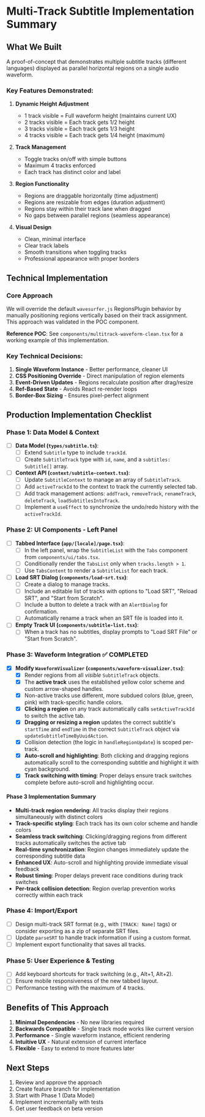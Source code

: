 # Multi-Track Subtitle Implementation Summary

## What We Built

A proof-of-concept that demonstrates multiple subtitle tracks (different languages) displayed as parallel horizontal regions on a single audio waveform.

### Key Features Demonstrated:

1. **Dynamic Height Adjustment**

   - 1 track visible = Full waveform height (maintains current UX)
   - 2 tracks visible = Each track gets 1/2 height
   - 3 tracks visible = Each track gets 1/3 height
   - 4 tracks visible = Each track gets 1/4 height (maximum)

2. **Track Management**

   - Toggle tracks on/off with simple buttons
   - Maximum 4 tracks enforced
   - Each track has distinct color and label

3. **Region Functionality**

   - Regions are draggable horizontally (time adjustment)
   - Regions are resizable from edges (duration adjustment)
   - Regions stay within their track lane when dragged
   - No gaps between parallel regions (seamless appearance)

4. **Visual Design**
   - Clean, minimal interface
   - Clear track labels
   - Smooth transitions when toggling tracks
   - Professional appearance with proper borders

## Technical Implementation

### Core Approach

We will override the default `wavesurfer.js` RegionsPlugin behavior by manually positioning regions vertically based on their track assignment. This approach was validated in the POC component.

**Reference POC**: See `components/multitrack-waveform-clean.tsx` for a working example of this implementation.

### Key Technical Decisions:

1. **Single Waveform Instance** - Better performance, cleaner UI
2. **CSS Positioning Override** - Direct manipulation of region elements
3. **Event-Driven Updates** - Regions recalculate position after drag/resize
4. **Ref-Based State** - Avoids React re-render loops
5. **Border-Box Sizing** - Ensures pixel-perfect alignment

## Production Implementation Checklist

### Phase 1: Data Model & Context

- [ ] **Data Model (`types/subtitle.ts`)**:
  - [ ] Extend `Subtitle` type to include `trackId`.
  - [ ] Create `SubtitleTrack` type with `id`, `name`, and a `subtitles: Subtitle[]` array.
- [ ] **Context API (`context/subtitle-context.tsx`)**:
  - [ ] Update `SubtitleContext` to manage an array of `SubtitleTrack`.
  - [ ] Add `activeTrackId` to the context to track the currently selected tab.
  - [ ] Add track management actions: `addTrack`, `removeTrack`, `renameTrack`, `deleteTrack`, `loadSubtitlesIntoTrack`.
  - [ ] Implement a `useEffect` to synchronize the undo/redo history with the `activeTrackId`.

### Phase 2: UI Components - Left Panel

- [ ] **Tabbed Interface (`app/[locale]/page.tsx`)**:
  - [ ] In the left panel, wrap the `SubtitleList` with the `Tabs` component from `components/ui/tabs.tsx`.
  - [ ] Conditionally render the `TabsList` only when `tracks.length > 1`.
  - [ ] Use `TabsContent` to render a `SubtitleList` for each track.
- [ ] **Load SRT Dialog (`components/load-srt.tsx`)**:
  - [ ] Create a dialog to manage tracks.
  - [ ] Include an editable list of tracks with options to "Load SRT", "Reload SRT", and "Start from Scratch".
  - [ ] Include a button to delete a track with an `AlertDialog` for confirmation.
  - [ ] Automatically rename a track when an SRT file is loaded into it.
- [ ] **Empty Track UI (`components/subtitle-list.tsx`)**:
  - [ ] When a track has no subtitles, display prompts to "Load SRT File" or "Start from Scratch".

### Phase 3: Waveform Integration ✅ COMPLETED

- [x] **Modify `WaveformVisualizer` (`components/waveform-visualizer.tsx`)**:
  - [x] Render regions from all _visible_ `SubtitleTrack` objects.
  - [x] The **active track** uses the established yellow color scheme and custom arrow-shaped handles.
  - [x] Non-active tracks use different, more subdued colors (blue, green, pink) with track-specific handle colors.
  - [x] **Clicking a region** on any track automatically calls `setActiveTrackId` to switch the active tab.
  - [x] **Dragging or resizing a region** updates the correct subtitle's `startTime` and `endTime` in the correct `SubtitleTrack` object via `updateSubtitleTimeByUuidAction`.
  - [x] Collision detection (the logic in `handleRegionUpdate`) is scoped per-track.
  - [x] **Auto-scroll and highlighting**: Both clicking and dragging regions automatically scroll to the corresponding subtitle and highlight it with cyan background.
  - [x] **Track switching with timing**: Proper delays ensure track switches complete before auto-scroll and highlighting occur.

#### Phase 3 Implementation Summary

- **Multi-track region rendering**: All tracks display their regions simultaneously with distinct colors
- **Track-specific styling**: Each track has its own color scheme and handle colors
- **Seamless track switching**: Clicking/dragging regions from different tracks automatically switches the active tab
- **Real-time synchronization**: Region changes immediately update the corresponding subtitle data
- **Enhanced UX**: Auto-scroll and highlighting provide immediate visual feedback
- **Robust timing**: Proper delays prevent race conditions during track switches
- **Per-track collision detection**: Region overlap prevention works correctly within each track

### Phase 4: Import/Export

- [ ] Design multi-track SRT format (e.g., with `[TRACK: Name]` tags) or consider exporting as a zip of separate SRT files.
- [ ] Update `parseSRT` to handle track information if using a custom format.
- [ ] Implement export functionality that saves all tracks.

### Phase 5: User Experience & Testing

- [ ] Add keyboard shortcuts for track switching (e.g., Alt+1, Alt+2).
- [ ] Ensure mobile responsiveness of the new tabbed layout.
- [ ] Performance testing with the maximum of 4 tracks.

## Benefits of This Approach

1. **Minimal Dependencies** - No new libraries required
2. **Backwards Compatible** - Single track mode works like current version
3. **Performance** - Single waveform instance, efficient rendering
4. **Intuitive UX** - Natural extension of current interface
5. **Flexible** - Easy to extend to more features later

## Next Steps

1. Review and approve the approach
2. Create feature branch for implementation
3. Start with Phase 1 (Data Model)
4. Implement incrementally with tests
5. Get user feedback on beta version
